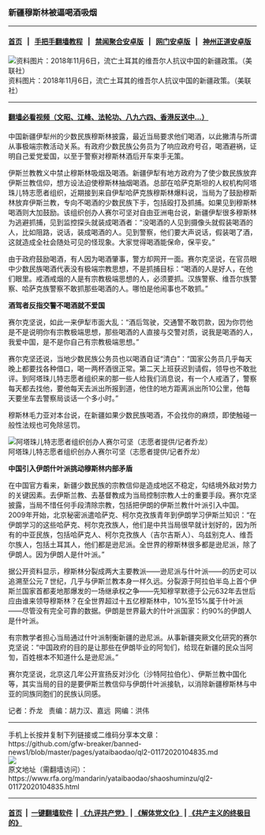 ### 新疆穆斯林被逼喝酒吸烟
------------------------

#### [首页](https://github.com/gfw-breaker/banned-news1/blob/master/README.md) &nbsp;&nbsp;|&nbsp;&nbsp; [手把手翻墙教程](https://github.com/gfw-breaker/guides/wiki) &nbsp;&nbsp;|&nbsp;&nbsp; [禁闻聚合安卓版](https://github.com/gfw-breaker/bn-android) &nbsp;&nbsp;|&nbsp;&nbsp; [网门安卓版](https://github.com/oGate2/oGate) &nbsp;&nbsp;|&nbsp;&nbsp; [神州正道安卓版](https://github.com/SzzdOgate/update) 



<div id="headerimg">
 <img alt="资料图片：2018年11月6日，流亡土耳其的维吾尔人抗议中国的新疆政策。（美联社）" src="https://www.rfa.org/mandarin/yataibaodao/shaoshuminzu/ql2-01172020104835.html/0117a.jpg/@@images/517fda33-71aa-4e98-84cf-d8c5d30fbc84.jpeg" title="资料图片：2018年11月6日，流亡土耳其的维吾尔人抗议中国的新疆政策。（美联社）"/>
 <div id="headerimgcontents">
  <div id="headerimgcaption">
   <span>
    资料图片：2018年11月6日，流亡土耳其的维吾尔人抗议中国的新疆政策。（美联社）
   </span>
   <!-- zoomattribute -->
  </div>
  <!-- headerimgcaption -->
 </div>
 <!-- headerimagecontents -->
</div>

<hr/>


#### [翻墙必看视频（文昭、江峰、法轮功、八九六四、香港反送中...）](http://167.172.214.107/home.html)

<div id="storytext">
 <div>
  <div class="slot_header">
  </div>
 </div>
 <p>
  中国新疆伊犁州的少数民族穆斯林披露，最近当局要求他们喝酒，以此撇清与所谓从事极端宗教活动关系。有政府少数民族公务员为了响应政府号召，喝酒避祸，证明自己爱党爱国，以至于警察对穆斯林酒后开车束手无策。
 </p>
 <p>
  伊斯兰教教义中禁止穆斯林吸烟及喝酒。新疆伊犁有地方政府为了使少数民族放弃伊斯兰教信仰，想方设法迫使穆斯林抽烟喝酒。总部在哈萨克斯坦的人权机构阿塔珠儿特志愿者组织，近期接到来自伊犁哈萨克族穆斯林爆料说，当局为了鼓励穆斯林放弃伊斯兰教，专向不喝酒的少数民族下手，包括殴打及抓捕。如果见到穆斯林喝酒则大加鼓励。该组织创办人赛尔可坚对自由亚洲电台说，新疆伊犁很多穆斯林为逃避抓捕，见到监控探头就装成喝酒者：“没喝酒的人见到摄像头就假装喝酒的人，比如阻路，说话，装成喝酒的人。见到警察，他们要大声说话，假装喝了酒，这就造成全社会随处可见的怪现象。大家觉得喝酒能保命，保平安。”
 </p>
 <p>
  由于政府鼓励喝酒，有人因为喝酒肇事，警方却网开一面。赛尔克坚说，在官员眼中少数民族喝酒代表没有极端宗教思想，不是抓捕目标：“喝酒的人是好人，在他们眼里。戒酒戒烟的人是有宗教极端思想的人，必须要抓。汉族警察、维吾尔族警察、哈萨克族警察不敢抓那些喝酒的人。哪怕是他闹事也不敢抓。”
 </p>
 <p>
 </p>
 <p>
 </p>
 <p>
  <b>
   酒驾者反指交警不喝酒就不爱国
  </b>
 </p>
 <p>
  赛尔克坚说，如此一来伊犁市面大乱：“酒后驾驶，交通警不敢罚款，因为你罚他是不是说明你有宗教极端思想，那些喝酒的人直接与交警对质，说我是喝酒的人，我爱中国，是不是你自己有宗教极端思想。”
 </p>
 <p>
  赛尔克坚还说，当地少数民族公务员也以喝酒自证“清白”：“国家公务员几乎每天晚上都要找各种借口，喝一两杯酒很正常。第二天上班获迟到请假，领导也不敢批评。到阿塔珠儿特志愿者组织来的那一些人给我们消息说，有一个人戒酒了，警察每天都去找他，要他每天去派出所报到道，他住的地方距离派出所10公里，他每天要坐车去警察局谈话一个多小时。”
 </p>
 <p>
  穆斯林毛力亚对本台说，在新疆如果少数民族喝酒，不会找你的麻烦，即使触碰一般性法规也可免除惩罚。
 </p>
 <p>
  <div class="image-inline captioned" style="width:1500px;">
   <div style="width:1500px;">
    <img alt="阿塔珠儿特志愿者组织创办人赛尔可坚（志愿者提供/记者乔龙）" src="https://www.rfa.org/mandarin/yataibaodao/shaoshuminzu/ql2-01172020104835.html/0117b.jpg" title="阿塔珠儿特志愿者组织创办人赛尔可坚（志愿者提供/记者乔龙）"/>
   </div>
   <div class="image-caption">
    <span style="width:1500px;">
     阿塔珠儿特志愿者组织创办人赛尔可坚（志愿者提供/记者乔龙）
    </span>
    <span class="copyright">
    </span>
   </div>
  </div>
 </p>
 <p>
  <b>
   中国引入伊朗什叶派挑动穆斯林内部矛盾
  </b>
 </p>
 <p>
  在中国官方看来，新疆少数民族的宗教信仰是造成地区不稳定，勾结境外敌对势力的关键因素。去伊斯兰教、去基督教成为当局控制宗教人士的重要手段。赛尔克坚披露，当局不惜任何手段清除宗教，包括把伊朗的伊斯兰教什叶派引入中国。2009年开始，北京秘密派遣哈萨克、柯尔克孜族青年到伊朗学习伊斯兰知识：“在伊朗学习的这些哈萨克、柯尔克孜族人，他们是中共当局很早就计划好的，因为所有的中亚民族，包括哈萨克人、柯尔克孜族人（吉尔吉斯人）、乌兹别克人、维吾尔族人，包括土耳其人，他们都是逊尼派。全世界的穆斯林很多都是逊尼派，除了伊朗人。因为伊朗人是什叶派。”
 </p>
 <p>
  据公开资料显示，穆斯林分裂成两大主要教派——逊尼派与什叶派——的历史可以追溯至公元７世纪，几乎与伊斯兰教本身一样久远。分裂源于阿拉伯半岛上首个伊斯兰国家首都麦地那爆发的一场继承权之争——先知穆罕默德于公元632年去世后应由谁来领导穆斯林？在全世界超过十五亿穆斯林中，10%至15%属于什叶派——尽管没有完全可靠的数据。伊朗是世界最大的什叶派国家：约90%的伊朗人是什叶派。
 </p>
 <p>
  有宗教学者担心当局通过什叶派制衡新疆的逊尼派。从事新疆突厥文化研究的赛尔克坚说：“中国政府的目的是让那些在伊朗毕业的阿訇们，给现在新疆的民众当阿訇，百姓根本不知道什么是逊尼派。”
 </p>
 <p>
  赛尔克坚说，北京这几年公开宣扬反对沙化（沙特阿拉伯化）、伊斯兰教中国化等，其实当局的目的是要伊斯兰教信仰与伊朗什叶派接轨，以消除新疆穆斯林与中亚的同族同胞们的民族认同感。
 </p>
 <p>
 </p>
 <p>
  记者：乔龙   责编：胡力汉、嘉远  网编：洪伟
 </p>
</div>

<hr/>
手机上长按并复制下列链接或二维码分享本文章：<br/>
https://github.com/gfw-breaker/banned-news1/blob/master/pages/yataibaodao/ql2-01172020104835.md <br/>
<a href='https://github.com/gfw-breaker/banned-news1/blob/master/pages/yataibaodao/ql2-01172020104835.md'><img src='https://github.com/gfw-breaker/banned-news1/blob/master/pages/yataibaodao/ql2-01172020104835.md.png'/></a> <br/>
原文地址（需翻墙访问）：https://www.rfa.org/mandarin/yataibaodao/shaoshuminzu/ql2-01172020104835.html


------------------------
#### [首页](https://github.com/gfw-breaker/banned-news1/blob/master/README.md) &nbsp;|&nbsp; [一键翻墙软件](https://github.com/gfw-breaker/nogfw/blob/master/README.md) &nbsp;| [《九评共产党》](https://github.com/gfw-breaker/9ping.md/blob/master/README.md#九评之一评共产党是什么) | [《解体党文化》](https://github.com/gfw-breaker/jtdwh.md/blob/master/README.md) | [《共产主义的终极目的》](https://github.com/gfw-breaker/gczydzjmd.md/blob/master/README.md)


<img src='http://gfw-breaker.win/banned-news/pages/yataibaodao/ql2-01172020104835.md' width='0px' height='0px'/>